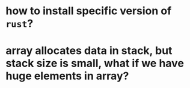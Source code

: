 # how to install specific version of `rust`?

# array allocates data in stack, but stack size is small, what if we have huge elements in array?